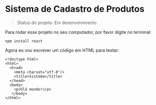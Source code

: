  # Sistema de Cadastro de Produtos 

> Status do projeto: Em desenvolvimento 

Para rodar esse projeto no seu computador, por favor digite no terminal:

``` 
npm install react 
```

Agora eu vou escrever um código em HTML para testar:

```
<!doctype html>
<html>
  <hrad>
    <meta charset="utf-8"/>
    <title>Sistema</title>
  </head>
  <body>
    <p>Olá mundo!</p>
   </body>
</html>
```
